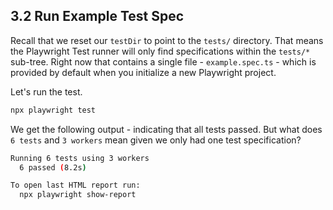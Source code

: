 ## 3.2 Run Example Test Spec

Recall that we reset our `testDir` to point to the `tests/` directory. That means the Playwright Test runner will only find specifications within the `tests/*` sub-tree. Right now that contains a single file - `example.spec.ts` - which is provided by default when you initialize a new Playwright project.

Let's run the test. 

```bash
npx playwright test
```
We get the following output - indicating that all tests passed. But what does `6 tests` and `3 workers` mean given we only had one test specification?

```bash
Running 6 tests using 3 workers
  6 passed (8.2s)

To open last HTML report run:
  npx playwright show-report
```